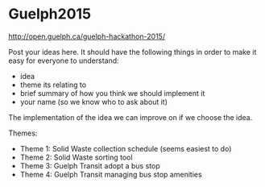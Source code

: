 # Guelph2015

http://open.guelph.ca/guelph-hackathon-2015/

Post your ideas here. It should have the following things in order to make it easy for everyone to understand:
- idea
- theme its relating to
- brief summary of how you think we should implement it
- your name (so we know who to ask about it)

The implementation of the idea we can improve on if we choose the idea.

Themes:
- Theme 1: Solid Waste collection schedule (seems easiest to do)
- Theme 2: Solid Waste sorting tool
- Theme 3: Guelph Transit adopt a bus stop
- Theme 4: Guelph Transit managing bus stop amenities
